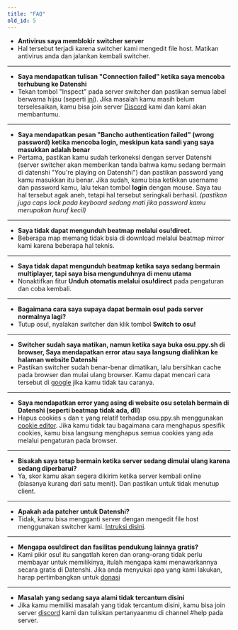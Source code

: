 ```yaml
---
title: "FAQ"
old_id: 5
---
```


- **Antivirus saya memblokir switcher server**
- Hal tersebut terjadi karena switcher kami mengedit file host. Matikan antivirus anda dan jalankan kembali switcher.

---

- **Saya mendapatkan tulisan "Connection failed" ketika saya mencoba terhubung ke Datenshi**
- Tekan tombol "Inspect" pada server switcher dan pastikan semua label berwarna hijau (seperti [ini](http://oi66.tinypic.com/2v9q90p.jpg)). Jika masalah kamu masih belum terselesaikan, kamu bisa join server [Discord](https://discord.io/datenshi) kami dan kami akan membantumu.

---

- **Saya mendapatkan pesan "Bancho authentication failed" (wrong password) ketika mencoba login, meskipun kata sandi yang saya masukkan adalah benar**
- Pertama, pastikan kamu sudah terkoneksi dengan server Datenshi (server switcher akan memberikan tanda bahwa kamu sedang bermain di datenshi "You're playing on Datenshi") dan pastikan password yang kamu masukkan itu benar. Jika sudah, kamu bisa ketikkan username dan password kamu, lalu tekan tombol **login** dengan mouse. Saya tau hal tersebut agak aneh, tetapi hal tersebut seringkali berhasil. _(pastikan juga caps lock pada keyboard sedang mati jika password kamu merupakan huruf kecil)_

---

- **Saya tidak dapat mengunduh beatmap melalui osu!direct.**
- Beberapa map memang tidak bsia di download melalui beatmap mirror kami karena beberapa hal teknis.

---

- **Saya tidak dapat mengunduh beatmap ketika saya sedang bermain multiplayer, tapi saya bisa mengunduhnya di menu utama**
- Nonaktifkan fitur **Unduh otomatis melalui osu!direct** pada pengaturan dan coba kembali.

---

- **Bagaimana cara saya supaya dapat bermain osu! pada server normalnya lagi?**
- Tutup osu!, nyalakan switcher dan klik tombol **Switch to osu!**

---

- **Switcher sudah saya matikan, namun ketika saya buka osu.ppy.sh di browser, Saya mendapatkan error atau saya langsung dialihkan ke halaman website Datenshi**
- Pastikan switcher sudah benar-benar dimatikan, lalu bersihkan cache pada browser dan mulai ulang browser. Kamu dapat mencari cara tersebut di [google](http://lmgtfy.com/?q=How+to+empty+browser+cache) jika kamu tidak tau caranya.

---

- **Saya mendapatkan error yang asing di website osu setelah bermain di Datenshi (seperti beatmap tidak ada, dll)**
- Hapus cookies `s` dan `t` yang relatif terhadap osu.ppy.sh menggunakan [cookie editor](https://chrome.google.com/webstore/detail/editthiscookie/fngmhnnpilhplaeedifhccceomclgfbg). Jika kamu tidak tau bagaimana cara menghapus spesifik cookies, kamu bisa langsung menghapus semua cookies yang ada melalui pengaturan pada browser.

---

- **Bisakah saya tetap bermain ketika server sedang dimulai ulang karena sedang diperbarui?**
- Ya, skor kamu akan segera dikirim ketika server kembali online (biasanya kurang dari satu menit). Dan pastikan untuk tidak menutup client.

---

- **Apakah ada patcher untuk Datenshi?**
- Tidak, kamu bisa mengganti server dengan mengedit file host menggunakan switcher kami. [Intruksi disini](https://datenshi.xyz/doc/1).

---

- **Mengapa osu!direct dan fasilitas pendukung lainnya gratis?**
- Kami pikir osu! itu sangatlah keren dan orang-orang tidak perlu membayar untuk memilikinya, itulah mengapa kami menawarkannya secara gratis di Datenshi. Jika anda menyukai apa yang kami lakukan, harap pertimbangkan untuk [donasi](/donate)

---

- **Masalah yang sedang saya alami tidak tercantum disini**
- Jika kamu memiliki masalah yang tidak tercantum disini, kamu bisa join server [discord](https://discord.io/datenshi) kami dan tuliskan pertanyaanmu di channel #help pada server.
